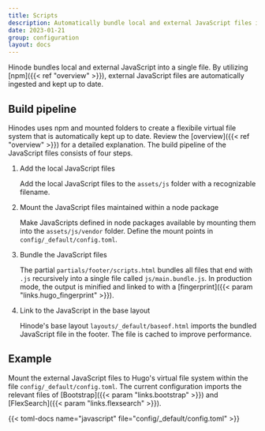 ```yaml
---
title: Scripts
description: Automatically bundle local and external JavaScript files into a single file.
date: 2023-01-21
group: configuration
layout: docs
---
```


Hinode bundles local and external JavaScript into a single file. By utilizing [npm]({{< ref "overview" >}}), external JavaScript files are automatically ingested and kept up to date.

## Build pipeline

Hinodes uses npm and mounted folders to create a flexibile virtual file system that is automatically kept up to date. Review the [overview]({{< ref "overview" >}}) for a detailed explanation. The build pipeline of the JavaScript files consists of four steps.

1. Add the local JavaScript files

   Add the local JavaScript files to the `assets/js` folder with a recognizable filename.

2. Mount the JavaScript files maintained within a node package

   Make JavaScripts defined in node packages available by mounting them into the `assets/js/vendor` folder. Define the mount points in `config/_default/config.toml`.

3. Bundle the JavaScript files

   The partial `partials/footer/scripts.html` bundles all files that end with `.js` recursively into a single file called `js/main.bundle.js`. In production mode, the output is minified and linked to with a [fingerprint]({{< param "links.hugo_fingerprint" >}}).

4. Link to the JavaScript in the base layout

   Hinode's base layout `layouts/_default/baseof.html` imports the bundled JavaScript file in the footer. The file is cached to improve performance.

## Example

Mount the external JavaScript files to Hugo's virtual file system within the file `config/_default/config.toml`. The current configuration imports the relevant files of [Bootstrap]({{< param "links.bootstrap" >}}) and [FlexSearch]({{< param "links.flexsearch" >}}).

{{< toml-docs name="javascript" file="config/_default/config.toml" >}}
